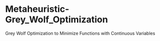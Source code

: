 # Metaheuristic-Grey_Wolf_Optimization
Grey Wolf Optimization to Minimize Functions with Continuous Variables
